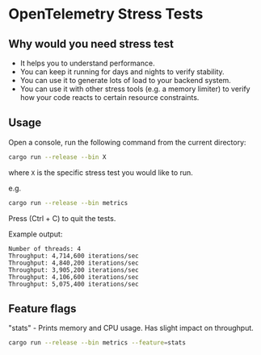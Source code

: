 # OpenTelemetry Stress Tests

## Why would you need stress test

* It helps you to understand performance.
* You can keep it running for days and nights to verify stability.
* You can use it to generate lots of load to your backend system.
* You can use it with other stress tools (e.g. a memory limiter) to verify how
  your code reacts to certain resource constraints.

## Usage

Open a console, run the following command from the current directory:

```sh
cargo run --release --bin X
```

where `X` is the specific stress test you would like to run.

e.g.

```sh
cargo run --release --bin metrics
```

Press (Ctrl + C) to quit the tests.

Example output:

```text
Number of threads: 4
Throughput: 4,714,600 iterations/sec
Throughput: 4,840,200 iterations/sec
Throughput: 3,905,200 iterations/sec
Throughput: 4,106,600 iterations/sec
Throughput: 5,075,400 iterations/sec
```

## Feature flags

"stats" - Prints memory and CPU usage. Has slight impact on throughput.

```sh
cargo run --release --bin metrics --feature=stats
```
